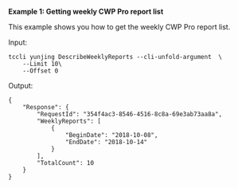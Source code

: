 **Example 1: Getting weekly CWP Pro report list**

This example shows you how to get the weekly CWP Pro report list.

Input: 

```
tccli yunjing DescribeWeeklyReports --cli-unfold-argument  \
    --Limit 10\
    --Offset 0
```

Output: 
```
{
    "Response": {
        "RequestId": "354f4ac3-8546-4516-8c8a-69e3ab73aa8a",
        "WeeklyReports": [
            {
                "BeginDate": "2018-10-08",
                "EndDate": "2018-10-14"
            }
        ],
        "TotalCount": 10
    }
}
```

